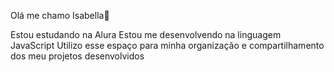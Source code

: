 Olá me chamo Isabella💞

Estou estudando na Alura
Estou me desenvolvendo na linguagem JavaScript
Utilizo esse espaço para minha organização e compartilhamento dos meu projetos desenvolvidos
